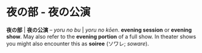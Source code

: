 # 夜の部 - 夜の公演

**夜の部** | **夜の公演** – *yoru no bu* | *yoru no kōen*. **evening session** or **evening show**. May also refer to the **evening portion** of a full show. In theater shows you might also encounter this as **soiree** (ソワレ; *soware*).
